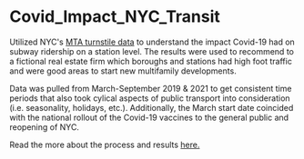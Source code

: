 # Covid_Impact_NYC_Transit

Utilized NYC's [MTA turnstile data](http://web.mta.info/developers/turnstile.html) to understand the impact Covid-19 had on subway ridership on a station level. The results were used to recommend to a fictional real estate firm which boroughs and stations had high foot traffic and were good areas to start new multifamily developments. 

Data was pulled from March-September 2019 & 2021 to get consistent time periods that also took cylical aspects of public transport into consideration (i.e. seasonality, holidays, etc.). Additionally, the March start date coincided with the national rollout of the Covid-19 vaccines to the general public and reopening of NYC. 

Read the more about the process and results [here.](https://medium.com/p/f4deddf01273)
